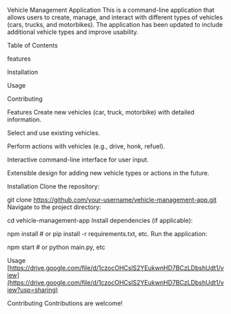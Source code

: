 Vehicle Management Application
This is a command-line application that allows users to create, manage, and interact with different types of vehicles (cars, trucks, and motorbikes). The application has been updated to include additional vehicle types and improve usability.

Table of Contents

features

Installation

Usage

Contributing

Features
Create new vehicles (car, truck, motorbike) with detailed information.

Select and use existing vehicles.

Perform actions with vehicles (e.g., drive, honk, refuel).

Interactive command-line interface for user input.

Extensible design for adding new vehicle types or actions in the future.

Installation
Clone the repository:

git clone https://github.com/your-username/vehicle-management-app.git
Navigate to the project directory:

cd vehicle-management-app
Install dependencies (if applicable):

npm install  # or pip install -r requirements.txt, etc.
Run the application:

npm start  # or python main.py, etc

Usage
[https://drive.google.com/file/d/1czocOHCslS2YEukwnHD7BCzLDbshUdt1/view](https://drive.google.com/file/d/1czocOHCslS2YEukwnHD7BCzLDbshUdt1/view?usp=sharing)

Contributing
Contributions are welcome! 
